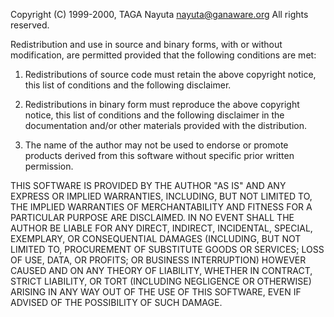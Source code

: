 Copyright (C) 1999-2000, TAGA Nayuta <nayuta@ganaware.org> All
rights reserved.

Redistribution and use in source and binary forms, with or
without modification, are permitted provided that the
following conditions are met:

1. Redistributions of source code must retain the above
    copyright notice, this list of conditions and the following
    disclaimer.

2. Redistributions in binary form must reproduce the above
    copyright notice, this list of conditions and the following
    disclaimer in the documentation and/or other materials
    provided with the distribution.

3. The name of the author may not be used to endorse or
    promote products derived from this software without
    specific prior written permission.

THIS SOFTWARE IS PROVIDED BY THE AUTHOR "AS IS" AND ANY
EXPRESS OR IMPLIED WARRANTIES, INCLUDING, BUT NOT LIMITED TO,
THE IMPLIED WARRANTIES OF MERCHANTABILITY AND FITNESS FOR A
PARTICULAR PURPOSE ARE DISCLAIMED. IN NO EVENT SHALL THE
AUTHOR BE LIABLE FOR ANY DIRECT, INDIRECT, INCIDENTAL,
SPECIAL, EXEMPLARY, OR CONSEQUENTIAL DAMAGES (INCLUDING, BUT
NOT LIMITED TO, PROCUREMENT OF SUBSTITUTE GOODS OR SERVICES;
LOSS OF USE, DATA, OR PROFITS; OR BUSINESS INTERRUPTION)
HOWEVER CAUSED AND ON ANY THEORY OF LIABILITY, WHETHER IN
CONTRACT, STRICT LIABILITY, OR TORT (INCLUDING NEGLIGENCE OR
OTHERWISE) ARISING IN ANY WAY OUT OF THE USE OF THIS SOFTWARE,
EVEN IF ADVISED OF THE POSSIBILITY OF SUCH DAMAGE.
